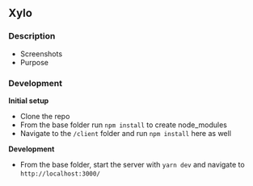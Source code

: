 ## Xylo

### Description

- Screenshots
- Purpose

### Development

**Initial setup**

- Clone the repo
- From the base folder run `npm install` to create node_modules
- Navigate to the `/client` folder and run `npm install` here as well

**Development**

- From the base folder, start the server with `yarn dev` and navigate to `http://localhost:3000/`

